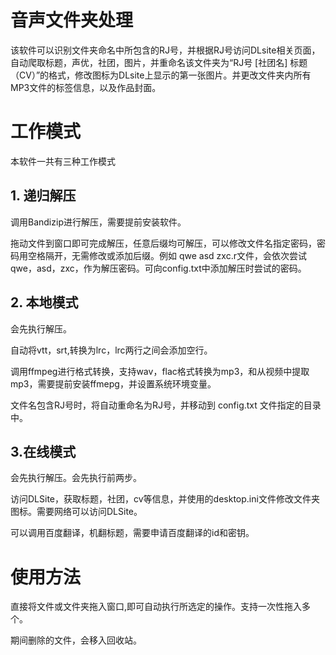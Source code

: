 # 音声文件夹处理

​	    该软件可以识别文件夹命名中所包含的RJ号，并根据RJ号访问DLsite相关页面，自动爬取标题，声优，社团，图片，并重命名该文件夹为“RJ号 [社团名] 标题（CV）”的格式，修改图标为DLsite上显示的第一张图片。并更改文件夹内所有MP3文件的标签信息，以及作品封面。

# 工作模式

本软件一共有三种工作模式

## 1. 递归解压

调用Bandizip进行解压，需要提前安装软件。

拖动文件到窗口即可完成解压，任意后缀均可解压，可以修改文件名指定密码，密码用空格隔开，无需修改或添加后缀。例如 qwe asd zxc.r文件，会依次尝试 qwe，asd，zxc，作为解压密码。可向config.txt中添加解压时尝试的密码。

## 2. 本地模式

会先执行解压。

自动将vtt，srt,转换为lrc，lrc两行之间会添加空行。

调用ffmpeg进行格式转换，支持wav，flac格式转换为mp3，和从视频中提取mp3，需要提前安装ffmepg，并设置系统环境变量。

文件名包含RJ号时，将自动重命名为RJ号，并移动到 config.txt 文件指定的目录中。

## 3.在线模式

会先执行解压。会先执行前两步。

访问DLSite，获取标题，社团，cv等信息，并使用的desktop.ini文件修改文件夹图标。需要网络可以访问DLSite。

可以调用百度翻译，机翻标题，需要申请百度翻译的id和密钥。

# 使用方法

直接将文件或文件夹拖入窗口,即可自动执行所选定的操作。支持一次性拖入多个。

期间删除的文件，会移入回收站。





